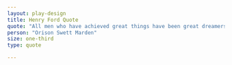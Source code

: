 ```yaml
---
layout: play-design
title: Henry Ford Quote
quote: "All men who have achieved great things have been great dreamers."
person: "Orison Swett Marden"
size: one-third
type: quote

---
```


